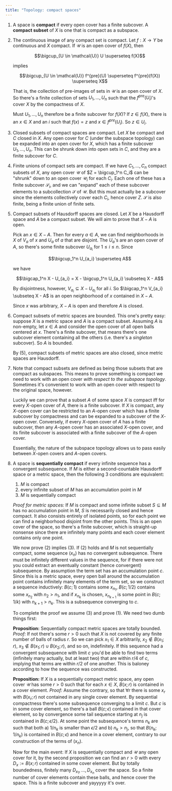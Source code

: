 ```yaml
---
title: "Topology: compact spaces"
---
```


1. A space is **compact** if every open cover has a finite subcover. A **compact subset** of $X$ is one that is compact as a subspace.

2. The continuous image of any compact set is compact. Let $f: X \to Y$ be continuous and $X$ compact. If $\mathcal{U}$ is an open cover of $f(X)$, then

    $$\bigcup_{U \in \mathcal{U}} U \superseteq f(X)$$

    implies

    $$\bigcup_{U \in \mathcal{U}} f^{pre}(U) \superseteq f^{pre}(f(X)) \superseteq X$$

    That is, the collection of pre-images of sets in $\mathcal{U}$ is an open cover of $X$. So there's a finite collection of sets $U_1, \ldots, U_n$ such that the $f^{pre}(U_i)$'s cover $X$ by the compactness of $X$.

    Must $U_1, \ldots, U_n$ therefore be a finite subcover for $f(X)$? If $z \in f(X)$, there is an $x \in X$ and an $i$ such that $f(x) = z$ and $x \in f^{pre}(U_i)$. So $z \in U_i$.

3. Closed subsets of compact spaces are compact. Let $X$ be compact and $C$ closed in $X$. Any open cover for $C$ (under the subspace topology) can be expanded into an open cover for $X$, which has a finite subcover $U_1, \ldots, U_n$. This can be shrunk down into open sets in $C$, and they are a finite subcover for $C$.

4. Finite unions of compact sets are compact. If we have $C_1, \ldots, C_n$ compact subsets of $X$, any open cover $\mathcal{U}$ of $Z = \bigcup_1^n C_i$ can be "shrunk" down to an open cover $\mathcal{U}_i$ for each $C_i$. Each one of these has a finite subcover $\mathcal{S}_i$, and we can "expand" each of these subcover elements to a subcollection $\mathcal{S}$ of $\mathcal{U}$. But this must actually be a subcover since the elements collectively cover each $C_i$, hence cover $Z$. $\mathcal{S}$ is also finite, being a finite union of finite sets.

5. Compact subsets of Hausdorff spaces are closed. Let $X$ be a Hausdorff space and $A$ be a compact subset. We will aim to prove that $X - A$ is open.

    Pick an $x \in X - A$. Then for every $a \in A$, we can find neighborhoods in $X$ of $V_a$ of $x$ and $U_a$ of $a$ that are disjoint. The $U_a$'s are an open cover of $A$, so there's some finite subcover $U_{a_i}$ for $1 \leq i \leq n$. Since

    $$\bigcup_1^n U_{a_i} \superseteq A$$

    we have

    $$\bigcap_1^n X - U_{a_i} = X - \bigcup_1^n U_{a_i} \subseteq X - A$$

    By disjointness, however, $V_{a_i} \subseteq X - U_{a_i}$ for all $i$. So $\bigcap_1^n V_{a_i} \subseteq X - A$ is an open neighborhood of $x$ contained in $X - A$.

    Since $x$ was arbitrary, $X - A$ is open and therefore $A$ is closed.

6. Compact subsets of metric spaces are bounded. This one's pretty easy: suppose $X$ is a metric space and $A$ is a compact subset. Assuming $A$ is non-empty, let $x \in A$ and consider the open cover of all open balls centered at $x$. There's a finite subcover, that means there's one subcover element containing all the others (i.e. there's a *singleton* subcover). So $A$ is bounded.

    By (5), compact subsets of metric spaces are also closed, since metric spaces are Hausdorff.

7. Note that compact subsets are defined as being those subsets that are compact as subspaces. This means to prove something is compact we need to work with an open cover *with respect to the subspace topology*. Sometimes it's convenient to work with an open cover with respect to the original space, however. 

    Luckily we can prove that a subset $A$ of some space $X$ is compact iff for every $X$-open cover of $A$, there is a finite subcover. If $X$ is compact, any $X$-open cover can be restricted to an $A$-open cover which has a finite subcover by compactness and can be expanded to a subcover of the $X$-open cover. Conversely, if every $X$-open cover of $A$ has a finite subcover, then any $A$-open cover has an associated $X$-open cover, and its finite subcover is associated with a finite subcover of the $A$-open cover.

    Essentially, the nature of the subspace topology allows us to pass easily between $X$-open covers and $A$-open covers.

8. A space is **sequentially compact** if every infinite sequence has a convergent subsequence. If $M$ is either a second-countable Hausdorff space or a metric space, then the following 3 conditions are equivalent:

    1. $M$ is compact
    2. every infinite subset of $M$ has an accumulation point in $M$
    3. $M$ is sequentially compact

    *Proof for metric spaces:* If $M$ is compact and some infinite subset $S \subseteq M$ has no accumulation point in $M$, $S$ is necessarily closed and hence compact. It also consists entirely of isolated points, so for each point we can find a neighborhood disjoint from the other points. This is an open cover of the space, so there's a finite subcover, which is straight-up nonsense since there are infinitely many points and each cover element contains only one point.

    We now prove (2) implies (3). If (2) holds and $M$ is not sequentially compact, some sequence $(x_n)$ has no convergent subsequence. There must be infinitely different values in the sequence, for if there were not you could extract an eventually constant (hence convergent) subsequence. By assumption the term set has an accumulation point $c$. Since this is a metric space, every open ball around the accumulation point contains infinitely many elements of the term set, so we construct a sequence inductively: $B(c; 1)$ contains some $x_{n_1}$, $B(c; 1/2)$ contains some $x_{n_2}$ with $n_2 > n_1$, and if $x_{n_k}$ is chosen, $x_{n_{k+1}}$ is some point in $B(c; 1/k)$ with $n_{k+1} > n_k$. This is a subsequence converging to $c$.

    To complete the proof we assume (3) and prove (1). We need two dumb things first:

    **Proposition:** Sequentially compact metric spaces are totally bounded. *Proof:* If not there's some $r > 0$ such that $X$ is not covered by any finite number of balls of radius $r$. So we can pick $x_1 \in X$ arbitrarily, $x_2 \notin B(x_1; r)$, $x_3 \notin B(x_1; r) \cup B(x_2; r)$, and so on, indefinitely. If this sequence had a convergent subsequence with limit $c$ you'd be able to find two terms (infinitely many actually, but at least two) that are within $r/4$ of $c$, implying that terms are within $r/2$ of one another. This is baloney according to how the sequence was constructed.

    **Proposition:** If $X$ is a sequentially compact metric space, any open cover $\mathcal{U}$ has some $r > 0$ such that for each $x \in X$, $B(x; r)$ is contained in a cover element. *Proof:* Assume the contrary, so that $\forall r$ there is some $x_r$ with $B(x_r; r)$ not contained in any single cover element. By sequential compactness there's some subsequence converging to a limit $c$. But $c$ is in some cover element, so there's a ball $B(c; \epsilon)$ contained in that cover element, so by convergence some tail sequence starting at $n_j$ is contained in $B(c; \epsilon/2)$. At some point the subsequence's terms $n_k$ are such that both a) $1/n_k$ is smaller than $\epsilon/2$ and b) $n_k > n_j$, so that $B(n_k; 1/n_k)$ is contained in $B(c; \epsilon)$ and hence in a cover element, contrary to our construction of the terms of $(x_n)$.

    Now for the main event: If $X$ is sequentially compact and $\mathcal{U}$ any open cover for it, by the second proposition we can find an $r > 0$ with every $D_x := B(x; r)$ contained in some cover element. But by totally boundedness, finitely many $D_{x_1}, \ldots, D_{x_n}$ cover the space. So a finite number of cover elements contain these balls, and hence cover the space. This is a finite subcover and yayyyyy it's over.
